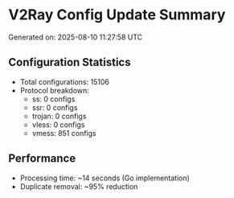 # V2Ray Config Update Summary
Generated on: 2025-08-10 11:27:58 UTC

## Configuration Statistics
- Total configurations: 15106
- Protocol breakdown:
  - ss: 0 configs
  - ssr: 0 configs
  - trojan: 0 configs
  - vless: 0 configs
  - vmess: 851 configs

## Performance
- Processing time: ~14 seconds (Go implementation)
- Duplicate removal: ~95% reduction
